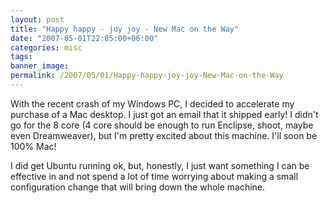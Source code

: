 ```yaml
---
layout: post
title: "Happy happy - joy joy - New Mac on the Way"
date: "2007-05-01T22:05:00+06:00"
categories: misc 
tags: 
banner_image: 
permalink: /2007/05/01/Happy-happy-joy-joy-New-Mac-on-the-Way
---
```


With the recent crash of my Windows PC, I decided to accelerate my purchase of a Mac desktop. I just got an email that it shipped early! I didn't go for the 8 core (4 core should be enough to run Enclipse, shoot, maybe even Dreamweaver), but I'm pretty excited about this machine. I'll soon be 100% Mac!

I did get Ubuntu running ok, but, honestly, I just want something I can be effective in and not spend a lot of time worrying about making a small configuration change that will bring down the whole machine.